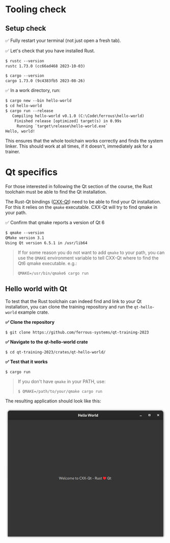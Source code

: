 # Tooling check

## Setup check

✅ Fully restart your terminal (not just open a fresh tab).

✅ Let's check that you have installed Rust.

```console
$ rustc --version
rustc 1.73.0 (cc66ad468 2023-10-03)
```

```console
$ cargo --version
cargo 1.73.0 (9c4383fb5 2023-08-26)
```

✅ In a work directory, run:

```console
$ cargo new --bin hello-world
$ cd hello-world
$ cargo run --release
   Compiling hello-world v0.1.0 (C:\Code\ferrous\hello-world)
    Finished release [optimized] target(s) in 0.99s
     Running `target\release\hello-world.exe`
Hello, world!
```

This ensures that the whole toolchain works correctly and finds the system linker. This should work at all times, if it doesn't, immediately ask for a trainer.

# Qt specifics

For those interested in following the Qt section of the course,
the Rust toolchain must be able to find the Qt installation.

The Rust-Qt bindings ([CXX-Qt](https://github.com/kdab/cxx-qt)) need to be able to find your Qt installation.
For this it relies on the `qmake` executable.
CXX-Qt will try to find qmake in your path.

✅ Confirm that qmake reports a version of Qt 6
```console
$ qmake --version
QMake version 3.1
Using Qt version 6.5.1 in /usr/lib64
```

<div style="break-after:page"></div>

> If for some reason you do not want to add `qmake` to your path, you can use the `QMAKE` environment variable
> to tell CXX-Qt where to find the Qt6 qmake executable.
> e.g.:
> ```console
> QMAKE=/usr/bin/qmake6 cargo run
> ```

## Hello world with Qt
To test that the Rust toolchain can indeed find and link to your Qt installation, you can clone the training
repository and run the `qt-hello-world` example crate.

**✅ Clone the repository**
```console
$ git clone https://github.com/ferrous-systems/qt-training-2023
```

**✅ Navigate to the qt-hello-world crate**
```console
$ cd qt-training-2023/crates/qt-hello-world/
```

**✅ Test that it works**
```console
$ cargo run
```

> If you don't have `qmake` in your PATH, use:
> ```console
> $ QMAKE=/path/to/your/qmake cargo run
> ```

The resulting application should look like this:

![A Qt Application saying "Hello World"](./resources/qt-hello-world.png)
